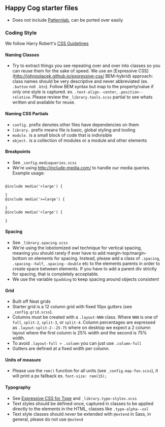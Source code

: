 ## Happy Cog starter files
 - Does not include [Patternlab](http://patternlab.io/), can be ported over easily

### Coding Style

We follow Harry Robert's [CSS Guidelines](http://cssguidelin.es/)


#### Naming Classes

- Try to extract things you see repeating over and over into classes so you can reuse them for the sake of speed. We use an [Expressive CSS](http://johnpolacek.github.io/expressive-css/ BEM-hybrid) approach: class names should be very descriptive and never abbreviated (ex. `.button` not `.btn`). Follow BEM syntax but map to the property/value if only one style is captured. ex. `.text-align--center`, `.position--relative`. Please review the `_library.tools.scss` partial to see whats written and available for reuse.


#### Naming CSS Partials

- `config.` prefix denotes other files have dependencies on them
- `library.` prefix means file is basic, global styling and tooling
- `module.` is a small block of code that is indivisible
- `object.` is a collection of modules or a module and other elements


#### Breakpoints

- See `_config.mediaqueries.scss`
- We're using http://include-media.com/ to handle our media queries. Example usage:
```

@include media('>large') {

}
@include media('>=large') {

}
@include media('<large') {

}

```


#### Spacing

- See `_library.spacing.scss`
- We're using the lobotomized owl technique for vertical spacing, meaning you should rarely if ever have to add margin-top/margin-bottom on elements for spacing. Instead, please add a class of `.spacing`, `.spacing--half`, `.spacing--double` etc to the elements parents in order to create space between elements. If you have to add a parent div strictly for spacing, that is completely acceptable.
- We use the variable `$padding` to keep spacing around objects consistent


#### Grid

- Built off Neat grids
- Starter grid is a 12 column grid with fixed 10px gutters (see `_config.grid.scss`).
- Columns must be created with a `.layout-NNN` class. Where `NNN` is one of `full`, `split-2`, `split-3`, or `split-4`. Column percentages are expressed as `.layout-split-2--25-75` where on desktop we expect a 2 column layout where the first column is 25% width and the second is 75% width.
- To avoid `.layout-full > .column` you can just use `.column-full`
- Gutters are defined at a fixed width per column.


#### Units of measure

- Please use the `rem()` function for all units (see `_config.map-fun.scss`), it will print a px fallback ex. `font-size: rem(15);`


#### Typography

- See [Expressive CSS for Type](http://cognition.happycog.com/article/expressive-type-for-css) and `_library.type-styles.scss`
- Text styles should be defined once, captured in classes to be applied directly to the elements in the HTML, classes like `.type-alpha--xxl`
- Text style classes should _never_ be extended with `@extend` in Sass, in general, please do not use `@extend`
